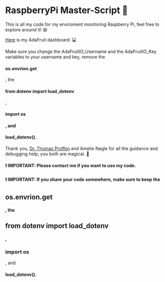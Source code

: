 <h1>RaspberryPi Master-Script &#128013;</h1>

<p>This is all my code for my enviroment monitoring Raspberry Pi, feel free to explore around it! &#128516;</p>
<p><a href="https://io.adafruit.com/Thuviksa/dashboards/weather-monitor">Here</a> is my AdaFruit dashboard. &#128187;</p>
<p>Make sure you change the AdaFruitIO_Username and the AdaFruitIO_Key variables to your username and key, remove the</p> <h4>os.envrion.get</h4><p>, the</p><h4> from dotenv import load_dotenv</h4><p>,</p><h4> import os<h4><p>, and</p><h4> load_dotenv().</h4>

<p>Thank you, <a href="https://github.com/tproffen">Dr. Thomas Proffen</a> and Amelie Nagle for all the guidance and debugging help, you both are magical. &#129412;</p>

<h4>&#10071; IMPORTANT: Please contact me if you want to use my code.</h4>
<h4>&#10071; IMPORTANT: If you share your code somewhere, make sure to keep the </h4><h2>os.envrion.get</h2><h4>, the</h4><h2> from dotenv import load_dotenv</h2><h4>,</h4><h3> import os</h3><p>, and</p><h4> load_dotenv().</h4>


